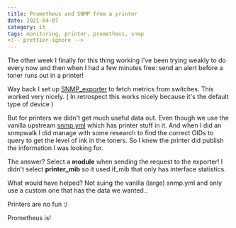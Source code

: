 ```yaml
---
title: Prometheus and SNMP from a printer
date: 2021-04-07
category: it
tags: monitoring, printer, prometheus, snmp
<!-- prettier-ignore -->
---
```


The other week I finally for this thing working I've been trying weakly to do every now and then when I had a few minutes free: send an alert before a toner runs out in a printer!

Way back I set up [SNMP\_exporter](https://github.com/prometheus/snmp_exporter) to fetch metrics from switches. This worked very nicely. ( In retrospect this works nicely because it's the default type of device )

But for printers we didn't get much useful data out. Even though we use the vanilla upstream [snmp.yml](https://github.com/prometheus/snmp_exporter/blob/main/snmp.yml) which has printer stuff in it. And when I did an snmpwalk I did manage with some research to find the correct OIDs to query to get the level of ink in the toners. So I knew the printer did publish the information I was looking for.

The answer? Select a **module** when sending the request to the exporter! I didn't select **printer\_mib** so it used if\_mib that only has interface statistics.

What would have helped? Not suing the vanilla (large) snmp.yml and only use a custom one that has the data we wanted..

Printers are no fun :/

Prometheus is!
